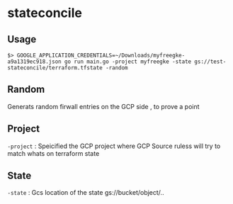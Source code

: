 # stateconcile


## Usage
```
$> GOOGLE_APPLICATION_CREDENTIALS=~/Downloads/myfreegke-a9a1319ec918.json go run main.go -project myfreegke -state gs://test-stateconcile/terraform.tfstate -random
```
## Random
Generats random firwall entries on the GCP side , to prove a point

## Project
`-project` : Speicified the GCP project where GCP Source ruless will try to match whats on terraform state

## State
`-state` : Gcs location of the state gs://bucket/object/..

